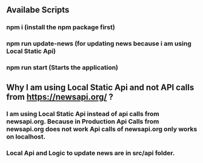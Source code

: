 ## Availabe Scripts

### npm i     (install the npm package first)
### npm run update-news  (for updating news because i am using Local Static Api)
### npm run start     (Starts the application)

## Why I am using Local Static Api and not API calls from https://newsapi.org/ ?

### I am using Local Static Api instead of api calls from newsapi.org. Because in Production Api Calls from newsapi.org does not work Api calls of newsapi.org only works on localhost.
### Local Api and Logic to update news are in src/api folder.
